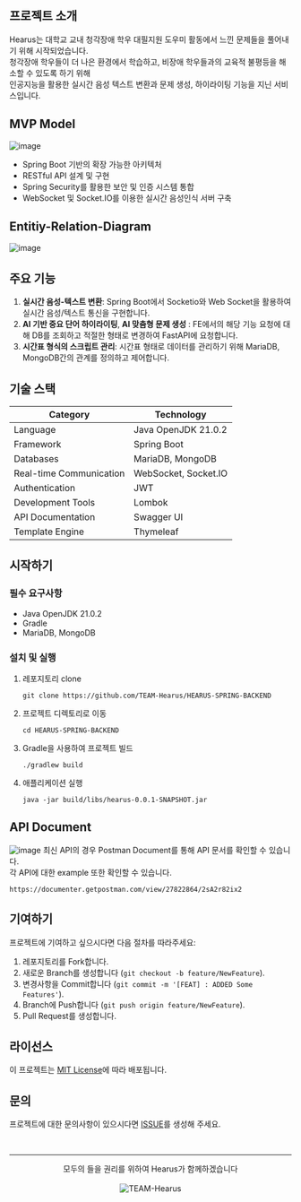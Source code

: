 ## 프로젝트 소개
Hearus는 대학교 교내 청각장애 학우 대필지원 도우미 활동에서 느낀 문제들을 풀어내기 위해 시작되었습니다. </br>
청각장애 학우들이 더 나은 환경에서 학습하고, 비장애 학우들과의 교육적 불평등을 해소할 수 있도록 하기 위해 </br>
인공지능을 활용한 실시간 음성 텍스트 변환과 문제 생성, 하이라이팅 기능을 지닌 서비스입니다.

## MVP Model
![image](https://github.com/user-attachments/assets/6b86e0fc-93fa-4fc4-a77f-1750009f4488)
- Spring Boot 기반의 확장 가능한 아키텍처
- RESTful API 설계 및 구현
- Spring Security를 활용한 보안 및 인증 시스템 통합
- WebSocket 및 Socket.IO를 이용한 실시간 음성인식 서버 구축

## Entitiy-Relation-Diagram
![image](https://github.com/user-attachments/assets/9f5b7d43-2c31-444d-bd72-578293aa8edc)

## 주요 기능
1. **실시간 음성-텍스트 변환**: Spring Boot에서 Socketio와 Web Socket을 활용하여 실시간 음성/텍스트 통신을 구현합니다.
2. **AI 기반 중요 단어 하이라이팅**, **AI 맞춤형 문제 생성** : FE에서의 해당 기능 요청에 대해 DB를 조회하고 적절한 형태로 변경하여 FastAPI에 요청합니다.
3. **시간표 형식의 스크립트 관리**: 시간표 형태로 데이터를 관리하기 위해 MariaDB, MongoDB간의 관계를 정의하고 제어합니다.

## 기술 스택
| Category | Technology |
|----------|------------|
| Language | Java OpenJDK 21.0.2 |
| Framework | Spring Boot |
| Databases | MariaDB, MongoDB |
| Real-time Communication | WebSocket, Socket.IO |
| Authentication | JWT |
| Development Tools | Lombok |
| API Documentation | Swagger UI |
| Template Engine | Thymeleaf |

## 시작하기
### 필수 요구사항
- Java OpenJDK 21.0.2
- Gradle
- MariaDB, MongoDB

### 설치 및 실행
1. 레포지토리 clone
   ```
   git clone https://github.com/TEAM-Hearus/HEARUS-SPRING-BACKEND
   ```

2. 프로젝트 디렉토리로 이동
   ```
   cd HEARUS-SPRING-BACKEND
   ```

3. Gradle을 사용하여 프로젝트 빌드
   ```
   ./gradlew build
   ```

4. 애플리케이션 실행
   ```
   java -jar build/libs/hearus-0.0.1-SNAPSHOT.jar
   ```

## API Document
![image](https://github.com/user-attachments/assets/420525e2-92cb-4bea-8357-a431928b0115)
최신 API의 경우 Postman Document를 통해 API 문서를 확인할 수 있습니다. </br>
각 API에 대한 example 또한 확인할 수 있습니다.
```
https://documenter.getpostman.com/view/27822864/2sA2r82ix2
```

## 기여하기
프로젝트에 기여하고 싶으시다면 다음 절차를 따라주세요:
1. 레포지토리를 Fork합니다.
2. 새로운 Branch를 생성합니다 (`git checkout -b feature/NewFeature`).
3. 변경사항을 Commit합니다 (`git commit -m '[FEAT] : ADDED Some Features'`).
4. Branch에 Push합니다 (`git push origin feature/NewFeature`).
5. Pull Request를 생성합니다.

## 라이선스
이 프로젝트는 [MIT License](https://github.com/TEAM-Hearus/.github/blob/main/LICENSE)에 따라 배포됩니다.

## 문의
프로젝트에 대한 문의사항이 있으시다면 [ISSUE](https://github.com/TEAM-Hearus/.github/tree/main/ISSUE_TEMPLATE)를 생성해 주세요.

</br>

---

<p align="center">
  모두의 들을 권리를 위하여 Hearus가 함께하겠습니다
  </br></br>
  <img src="https://img.shields.io/badge/TEAM-Hearus-FF603D?style=for-the-badge" alt="TEAM-Hearus">
</p>
